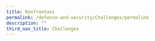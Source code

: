 ```yaml
---
title: Konfrontasi
permalink: /defence-and-security/Challenges/permalink
description: ""
third_nav_title: Challenges
---
```

